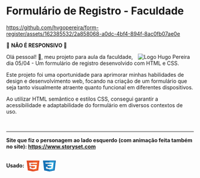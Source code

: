 # Formulário de Registro - Faculdade

https://github.com/hvgopereira/form-register/assets/162385532/2a858068-a0dc-4bf4-894f-8ac0fb07ae0e

🔴 <strong>NÃO É RESPONSIVO </strong>🔴

<img src="https://github.com/hvgopereira/netflix-remake/assets/162385532/1063be5e-a9fa-4aba-a6e5-ff5a99957761" min-width="150px" max-width="150px" width="150px" align="right" alt="Logo Hugo Pereira" > </img>

Olá pessoal! 👋, meu projeto para aula da faculdade, dia 05/04 - Um formulário de registro desenvolvido com HTML e CSS.

Este projeto foi uma oportunidade para aprimorar minhas habilidades de design e desenvolvimento web, focando na criação de um formulário que seja tanto visualmente atraente quanto funcional em diferentes dispositivos.

Ao utilizar HTML semântico e estilos CSS, consegui garantir a acessibilidade e adaptabilidade do formulário em diversos contextos de uso.


<br>
<hr>

<strong>Site que fiz o personagem ao lado esquerdo (com animação feita também no site): https://www.storyset.com</strong>

##

<section align="center" style="display: inline-block; ">
  <strong> Usado: </strong>
  <img title="Html5" align="center" alt="hugo-HTML" height="30" width="40" src="https://raw.githubusercontent.com/devicons/devicon/master/icons/html5/html5-original.svg">
  <img title="CSS3" align="center" alt="hugo-CSS" height="30" width="40" src="https://raw.githubusercontent.com/devicons/devicon/master/icons/css3/css3-original.svg">
</section>
